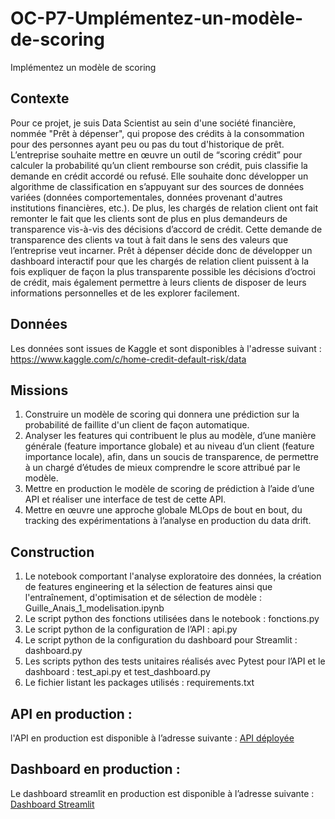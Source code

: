 # OC-P7-Umplémentez-un-modèle-de-scoring
Implémentez un modèle de scoring

## Contexte

Pour ce projet, je suis Data Scientist au sein d'une société financière, nommée "Prêt à dépenser", qui propose des crédits à la consommation pour des personnes ayant peu ou pas du tout d'historique de prêt. L’entreprise souhaite mettre en œuvre un outil de “scoring crédit” pour calculer la probabilité qu’un client rembourse son crédit, puis classifie la demande en crédit accordé ou refusé. Elle souhaite donc développer un algorithme de classification en s’appuyant sur des sources de données variées (données comportementales, données provenant d'autres institutions financières, etc.).
De plus, les chargés de relation client ont fait remonter le fait que les clients sont de plus en plus demandeurs de transparence vis-à-vis des décisions d’accord de crédit. Cette demande de transparence des clients va tout à fait dans le sens des valeurs que l’entreprise veut incarner.
Prêt à dépenser décide donc de développer un dashboard interactif pour que les chargés de relation client puissent à la fois expliquer de façon la plus transparente possible les décisions d’octroi de crédit, mais également permettre à leurs clients de disposer de leurs informations personnelles et de les explorer facilement.

## Données 

Les données sont issues de Kaggle et sont disponibles à l'adresse suivant : 
https://www.kaggle.com/c/home-credit-default-risk/data

## Missions 

1. Construire un modèle de scoring qui donnera une prédiction sur la probabilité de faillite d'un client de façon automatique.
2. Analyser les features qui contribuent le plus au modèle, d’une manière générale (feature importance globale) et au niveau d’un client (feature importance locale), afin, dans un soucis de transparence, de permettre à un chargé d’études de mieux comprendre le score attribué par le modèle.
3. Mettre en production le modèle de scoring de prédiction à l’aide d’une API et réaliser une interface de test de cette API.
4. Mettre en œuvre une approche globale MLOps de bout en bout, du tracking des expérimentations à l’analyse en production du data drift.

## Construction 

1. Le notebook comportant l'analyse exploratoire des données, la création de features engineering et la sélection de features ainsi que l'entraînement, d'optimisation et de sélection de modèle : Guille_Anais_1_modelisation.ipynb
2. Le script python des fonctions utilisées dans le notebook : fonctions.py
3. Le script python de la configuration de l’API : api.py
4. Le script python de la configuration du dashboard pour Streamlit : dashboard.py
5. Les scripts python des tests unitaires réalisés avec Pytest pour l’API et le dashboard : test_api.py et test_dashboard.py
6. Le fichier listant les packages utilisés : requirements.txt

## API en production :

l'API en production est disponible à l’adresse suivante : 
[API déployée](https://pret-a-depenser.azurewebsites.net)

## Dashboard en production :

Le dashboard streamlit en production est disponible à l’adresse suivante :
[Dashboard Streamlit](https://pret-a-depenser.streamlit.app/)
